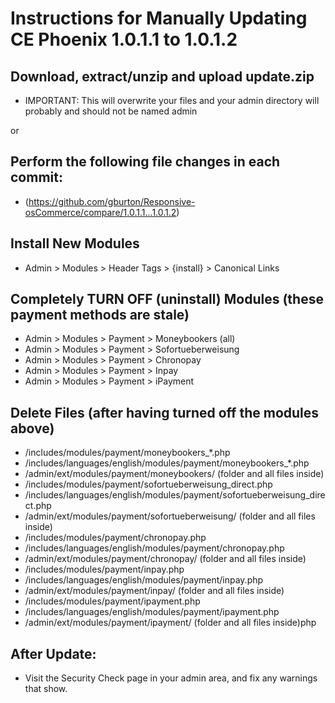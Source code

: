 # Instructions for Manually Updating CE Phoenix 1.0.1.1 to 1.0.1.2
## Download, extract/unzip and upload update.zip
* IMPORTANT: This will overwrite your files and your admin directory will probably and should not be named admin

or
## Perform the following file changes in each commit:
  * (https://github.com/gburton/Responsive-osCommerce/compare/1.0.1.1...1.0.1.2)
## Install New Modules
* Admin > Modules > Header Tags > {install} > Canonical Links
## Completely TURN OFF (uninstall) Modules (these payment methods are stale)
* Admin > Modules > Payment > Moneybookers (all)
* Admin > Modules > Payment > Sofortueberweisung
* Admin > Modules > Payment > Chronopay
* Admin > Modules > Payment > Inpay
* Admin > Modules > Payment > iPayment
## Delete Files (after having turned off the modules above)
* /includes/modules/payment/moneybookers_*.php
* /includes/languages/english/modules/payment/moneybookers_*.php
* /admin/ext/modules/payment/moneybookers/ (folder and all files inside)
* /includes/modules/payment/sofortueberweisung_direct.php
* /includes/languages/english/modules/payment/sofortueberweisung_direct.php
* /admin/ext/modules/payment/sofortueberweisung/ (folder and all files inside)
* /includes/modules/payment/chronopay.php
* /includes/languages/english/modules/payment/chronopay.php
* /admin/ext/modules/payment/chronopay/ (folder and all files inside)
* /includes/modules/payment/inpay.php
* /includes/languages/english/modules/payment/inpay.php
* /admin/ext/modules/payment/inpay/ (folder and all files inside)
* /includes/modules/payment/ipayment.php
* /includes/languages/english/modules/payment/ipayment.php
* /admin/ext/modules/payment/ipayment/ (folder and all files inside)php
## After Update:
* Visit the Security Check page in your admin area, and fix any warnings that show.